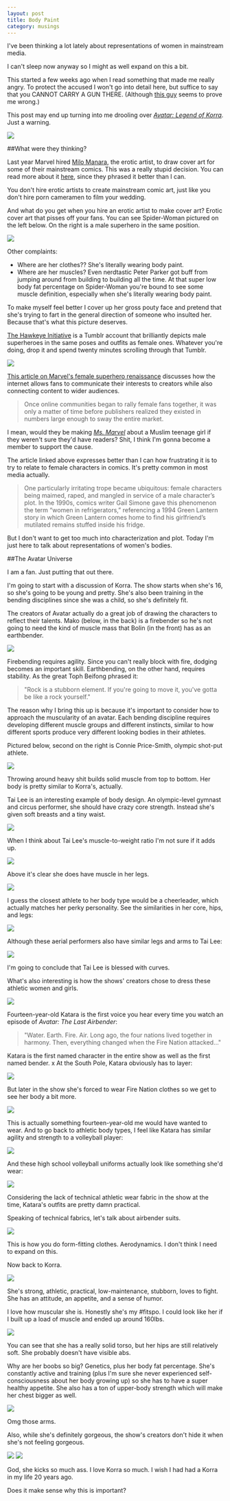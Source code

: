 ```yaml
---
layout: post
title: Body Paint
category: musings
---
```


I've been thinking a lot lately about representations of women in mainstream media.

I can't sleep now anyway so I might as well expand on this a bit.

This started a few weeks ago when I read something that made me really angry. To protect the accused I won't go into detail here, but suffice to say that you CANNOT CARRY A GUN THERE. (Although [this guy](http://www.articlesuponarticles.com/2014/06/handcuffed-man-pulls-out-gun-from-butt-crack-shoots-at-officers/) seems to prove me wrong.)

This post may end up turning into me drooling over *[Avatar: Legend of Korra](http://www.nick.com/legend-of-korra/episodes/)*. Just a warning.

<img class="wide" src="http://blogs-images.forbes.com/merrillbarr/files/2014/09/The-Legend-of-Korra-Book-3-27.png"/>











##What were they thinking?

Last year Marvel hired [Milo Manara](http://www.milomanara.it/), the erotic artist, to draw cover art for some of their mainstream comics. This was a really stupid decision. You can read more about it [here](http://io9.com/check-out-spider-woman-1-starring-spider-womans-ass-1624535918), since they phrased it better than I can.

You don't hire erotic artists to create mainstream comic art, just like you don't hire porn cameramen to film your wedding.

And what do you get when you hire an erotic artist to make cover art? Erotic cover art that pisses off your fans. You can see Spider-Woman pictured on the left below. On the right is a male superhero in the same position.

<img class="wide" src="http://www.nextquotidiano.it/wp-content/uploads/2014/11/spider-woman-marvel-manara-1.jpg"/>

Other complaints:

- Where are her clothes?? She's literally wearing body paint.
- Where are her muscles? Even nerdtastic Peter Parker got buff from jumping around from building to building all the time. At that super low body fat percentage on Spider-Woman you're bound to see some muscle definition, especially when she's literally wearing body paint.

To make myself feel better I cover up her gross pouty face and pretend that she's trying to fart in the general direction of someone who insulted her. Because that's what this picture deserves.

[The Hawkeye Initiative](http://thehawkeyeinitiative.com/) is a Tumblr account that brilliantly depicts male superheroes in the same poses and outfits as female ones. Whatever you're doing, drop it and spend twenty minutes scrolling through that Tumblr. 

<a href="http://thehawkeyeinitiative.com/"><img class="wide" src="http://36.media.tumblr.com/67ede2b797b7be380fe42953fdd1e8bc/tumblr_mu4kutf7c71rr5ii2o1_500.jpg"/></a>

[This article on Marvel's female superhero renaissance](http://www.vulture.com/2015/05/marvels-female-superhero-renaissance.html?mid=twitter_nymag) discusses how the internet allows fans to communicate their interests to creators while also connecting content to wider audiences.

>Once online communities began to rally female fans together, it was only a matter of time before publishers realized they existed in numbers large enough to sway the entire market.

I mean, would they be making *[Ms. Marvel](http://marvel.com/comics/issue/49089/ms_marvel_2014_1)* about a Muslim teenage girl if they weren't sure they'd have readers? Shit, I think I'm gonna become a member to support the cause.

The article linked above expresses better than I can how frustrating it is to try to relate to female characters in comics. It's pretty common in most media actually.

>One particularly irritating trope became ubiquitous: female characters being maimed, raped, and mangled in service of a male character’s plot. In the 1990s, comics writer Gail Simone gave this phenomenon the term “women in refrigerators,” referencing a 1994 Green Lantern story in which Green Lantern comes home to find his girlfriend’s mutilated remains stuffed inside his fridge.

But I don't want to get too much into characterization and plot. Today I'm just here to talk about representations of women's bodies. 







##The Avatar Universe

I am a fan. Just putting that out there.

I'm going to start with a discussion of Korra. The show starts when she's 16, so she's going to be young and pretty. She's also been training in the bending disciplines since she was a child, so she's definitely fit.

The creators of Avatar actually do a great job of drawing the characters to reflect their talents. Mako (below, in the back) is a firebender so he's not going to need the kind of muscle mass that Bolin (in the front) has as an earthbender.

<img class="wide" src="http://images.latintimes.com/sites/latintimes.com/files/2014/01/17/legend-korra.jpg
"/>

Firebending requires agility. Since you can't really block with fire, dodging becomes an important skill. Earthbending, on the other hand, requires stability. As the great Toph Beifong phrased it:


>"Rock is a stubborn element. If you're going to move it, you've gotta be like a rock yourself."

The reason why I bring this up is because it's important to consider how to approach the muscularity of an avatar. Each bending discipline requires developing different muscle groups and different instincts, similar to how different sports produce very different looking bodies in their athletes.

Pictured below, second on the right is Connie Price-Smith, olympic shot-put athlete.

<a href="http://www.mymodernmet.com/profiles/blogs/howard-schatz-beverly-ornstein-athlete"><img class="wide" src="http://api.ning.com/files/DtcI2O2Ry7AkCy3juXInP4bVMvCfpP-1evv5zfKqdLm7gP07YBqX7UXp8r3h9jxlPXLQFAir4PZdCHkKjgfT*r0vdgkrmHZQ/1082134545.jpeg"/></a>

Throwing around heavy shit builds solid muscle from top to bottom. Her body is pretty similar to Korra's, actually.


Tai Lee is an interesting example of body design. An olympic-level gymnast and circus performer, she should have crazy core strength. Instead she's given soft breasts and a tiny waist.

<img class="wide" src="http://img2.wikia.nocookie.net/__cb20150215160824/avatar/es/images/9/91/Ty_Lee_encantadora.png"/>

When I think about Tai Lee's muscle-to-weight ratio I'm not sure if it adds up.

<img class="wide" src="http://images5.fanpop.com/image/photos/24900000/ty-lee-ty-lee-mai-zuko-and-azula-24947567-736-552.jpg"/>

Above it's clear she does have muscle in her legs.

<img class="wide" src="http://vignette1.wikia.nocookie.net/avatar/images/1/1f/Ty_Lee's_acrobatics.png/revision/latest?cb=20140908142129"/>

I guess the closest athlete to her body type would be a cheerleader, which actually matches her perky personality. See the similarities in her core, hips, and legs:

<img class="wide" src="http://assets.houstontexans.com/assets/cheerleaders/Brandi-full-body_H1K3238.jpg"/>

Although these aerial performers also have similar legs and arms to Tai Lee:

<img class="wide" src="http://misslife.wpengine.netdna-cdn.com/wp-content/uploads/2012/10/cirque1a.jpg"/>

I'm going to conclude that Tai Lee is blessed with curves.

What's also interesting is how the shows' creators chose to dress these athletic women and girls.

<img class="wide" src="http://upload.wikimedia.org/wikipedia/en/f/fb/Katara.png"/>

Fourteen-year-old Katara is the first voice you hear every time you watch an episode of *Avatar: The Last Airbender*:

>"Water. Earth. Fire. Air. Long ago, the four nations lived together in harmony. Then, everything changed when the Fire Nation attacked..."

Katara is the first named character in the entire show as well as the first named bender.
x
At the South Pole, Katara obviously has to layer:

<img class="wide" src="http://images5.fanpop.com/image/photos/26800000/Katara-katara-26887951-720-480.png"/>

But later in the show she's forced to wear Fire Nation clothes so we get to see her body a bit more.

<img class="wide" src="http://images4.fanpop.com/image/photos/21500000/Katara-katara-21593396-700-700.png"/>

This is actually something fourteen-year-old me would have wanted to wear. And to go back to athletic body types, I feel like Katara has similar agility and strength to a volleyball player:

<img class="wide" src="http://www.scottgoold.org/images/issues/jaqueline.jpg"/>

And these high school volleyball uniforms actually look like something she'd wear:

<img class="wide" src="http://upload.wikimedia.org/wikipedia/commons/e/ec/High_school_women_volleyball_07.jpg"/>

Considering the lack of technical athletic wear fabric in the show at the time, Katara's outfits are pretty damn practical.

Speaking of technical fabrics, let's talk about airbender suits.

<img class="wide" src="https://mlpforums.com/uploads/monthly_10_2014/blogentry-8039-0-80388500-1412407938.png"/>

This is how you do form-fitting clothes. Aerodynamics. I don't think I need to expand on this.

Now back to Korra.

<img class="wide" src="https://chicgeekspeaks.files.wordpress.com/2014/09/b4-trailer-099.png"/>

She's strong, athletic, practical, low-maintenance, stubborn, loves to fight. She has an attitude, an appetite, and a sense of humor.

I love how muscular she is. Honestly she's my #fitspo. I could look like her if I built up a load of muscle and ended up around 160lbs.

<img class="wide" src="http://emertainmentmonthly.com/wp-content/uploads/2014/10/korra.png"/>

You can see that she has a really solid torso, but her hips are still relatively soft. She probably doesn't have visible abs.

Why are her boobs so big? Genetics, plus her body fat percentage. She's constantly active and training (plus I'm sure she never experienced self-consciousness about her body growing up) so she has to have a super healthy appetite. She also has a ton of upper-body strength which will make her chest bigger as well.

<img class="wide" src="http://www.cinemablend.com/images/sections/67870/The_Legend_of_Korra_67870.jpg"/>

Omg those arms.

Also, while she's definitely gorgeous, the show's creators don't hide it when she's not feeling gorgeous.

<img class="wide" src="http://loli.animeblogger.net/wp-content/uploads/korra021.png"/>

<img class="wide" src="http://www.jamerkel.com/wp-content/uploads/The-Legend-of-Korra-Book-3-Finale-10.png"/>

God, she kicks so much ass. I love Korra so much. I wish I had had a Korra in my life 20 years ago.

Does it make sense why this is important?